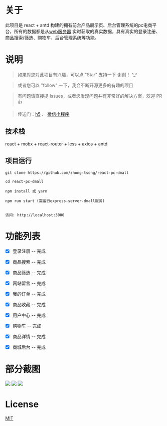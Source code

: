 
# 关于

此项目是 react + antd 构建的拥有前台产品展示页、后台管理系统的pc电商平台，所有的数据都是从[web服务器](https://github.com/zhong-tsong/express-server-dmall) 实时获取的真实数据，具有真实的登录注册、商品搜索/筛选、购物车、后台管理系统等功能。


# 说明

>  如果对您对此项目有兴趣，可以点 "Star" 支持一下 谢谢！ ^_^

>  或者您可以 "follow" 一下，我会不断开源更多的有趣的项目

>  有问题请直接提 Issues，或者您发现问题并有非常好的解决方案，欢迎 PR 👍

>  传送门：[h5](https://github.com/zhong-tsong/react-h5-dmall)  、 [微信小程序](https://github.com/zhong-tsong/taro-wx-dmall)



## 技术栈

react + mobx + react-router + less + axios + antd


## 项目运行


```
git clone https://github.com/zhong-tsong/react-pc-dmall  

cd react-pc-dmall  

npm install 或 yarn

npm run start (需运行express-server-dmall服务)


访问: http://localhost:3000

```


# 功能列表

- [x] 登录注册 -- 完成
- [x] 商品搜索 -- 完成
- [x] 商品筛选 -- 完成
- [x] 网站留言 -- 完成
- [x] 我的订单 -- 完成
- [x] 商品收藏 -- 完成
- [x] 用户中心 -- 完成
- [x] 购物车 -- 完成
- [x] 商品详情 -- 完成
- [x] 商城后台 -- 完成


# 部分截图


<img src="https://github.com/zhong-tsong/react-pc-dmall/blob/master/preview/home.png"/>

<img src="https://github.com/zhong-tsong/react-pc-dmall/blob/master/preview/products.png"/>

<img src="https://github.com/zhong-tsong/react-pc-dmall/blob/master/preview/login.png"/>


# License

[MIT](https://github.com/zhong-tsong/react-pc-dmall/blob/master/LICENSE)

